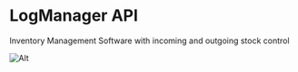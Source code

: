 # LogManager API

Inventory Management Software with incoming and outgoing stock control

![Alt](https://repobeats.axiom.co/api/embed/09bb36e3a6efdd3d68a06ab5fe1dcd34b73d6d13.svg "Repobeats analytics image")